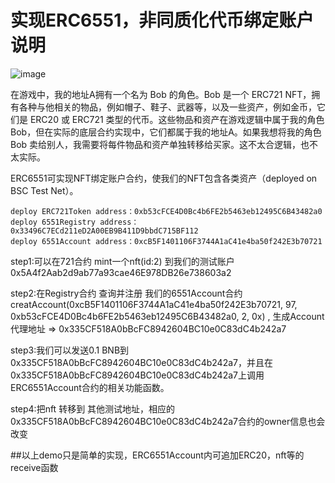 # 实现ERC6551，非同质化代币绑定账户说明

![image](https://github.com/user-attachments/assets/bd488237-eb12-41f5-87c6-ac11bc714ae5)



在游戏中，我的地址A拥有一个名为 Bob 的角色。Bob 是一个 ERC721 NFT，拥有各种与他相关的物品，例如帽子、鞋子、武器等，以及一些资产，例如金币，它们是 ERC20 或 ERC721 类型的代币。这些物品和资产在游戏逻辑中属于我的角色 Bob，但在实际的底层合约实现中，它们都属于我的地址A。如果我想将我的角色 Bob 卖给别人，我需要将每件物品和资产单独转移给买家。这不太合逻辑，也不太实际。


ERC6551可实现NFT绑定账户合约，使我们的NFT包含各类资产（deployed on BSC Test Net）。

```shell
deploy ERC721Token address：0xb53cFCE4D0Bc4b6FE2b5463eb12495C6B43482a0
deploy 6551Registry address：0x33496C7ECd211eD2A00EB9B411D9bbdC715BF112
deploy 6551Account address：0xcB5F1401106F3744A1aC41e4ba50f242E3b70721
```
step1:可以在721合约 mint一个nft(id:2) 到我们的测试账户 0x5A4f2Aab2d9ab77a93cae46E978DB26e738603a2

step2:在Registry合约 查询并注册 我们的6551Account合约 creatAccount(0xcB5F1401106F3744A1aC41e4ba50f242E3b70721, 97, 0xb53cFCE4D0Bc4b6FE2b5463eb12495C6B43482a0, 2, 0x) , 生成Account代理地址 => 0x335CF518A0bBcFC8942604BC10e0C83dC4b242a7

step3:我们可以发送0.1 BNB到 0x335CF518A0bBcFC8942604BC10e0C83dC4b242a7，并且在0x335CF518A0bBcFC8942604BC10e0C83dC4b242a7上调用ERC6551Account合约的相关功能函数。

step4:把nft 转移到 其他测试地址，相应的0x335CF518A0bBcFC8942604BC10e0C83dC4b242a7合约的owner信息也会改变


##以上demo只是简单的实现，ERC6551Account内可追加ERC20，nft等的receive函数
